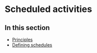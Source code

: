 # Scheduled activities

## In this section
  * [Principles](sch-principles.md)
  * [Defining schedules](sch-define.md)
